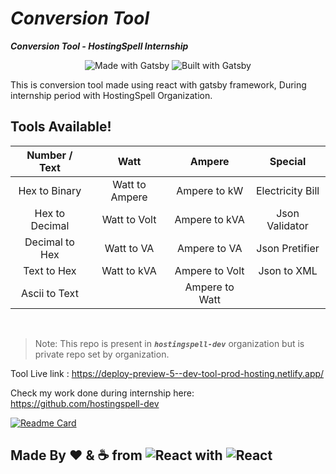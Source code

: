 # _Conversion Tool_

**_Conversion Tool - HostingSpell Internship_**

<div align="center">

![Made with Gatsby](https://img.shields.io/badge/-Made_with_Gatsby-663399?style=flat-square&logo=gatsby&logoColor=white)
![Built with Gatsby](https://img.shields.io/badge/-Built_with_Gatsby-663399?style=flat-square&logo=gatsby&logoColor=white)
</div>

This is conversion tool made using react with gatsby framework, During internship period with HostingSpell Organization.

## Tools Available!

| Number / Text  | Watt           | Ampere         | Special          |
| :----:         | :----:         | :----:         |  :----:          |
| Hex to Binary  | Watt to Ampere | Ampere to kW   | Electricity Bill |
| Hex to Decimal | Watt to Volt   | Ampere to kVA  | Json Validator   |
| Decimal to Hex | Watt to VA     | Ampere to VA   | Json Pretifier   |
| Text to Hex    | Watt to kVA    | Ampere to Volt | Json to XML      |
| Ascii to Text  |                | Ampere to Watt |                  |

<br>

> Note: This repo is present in _**`hostingspell-dev`**_ organization but is private repo set by organization.

Tool Live link : https://deploy-preview-5--dev-tool-prod-hosting.netlify.app/

Check my work done during internship here:
https://github.com/hostingspell-dev

[![Readme Card](https://github-readme-stats.vercel.app/api/pin/?username=hostingspell-dev&repo=remove-everything-in-r)](https://github.com/hostingspell-dev/remove-everything-in-r)


## Made By ❤ & ☕ from ![React](https://img.shields.io/badge/-React-000?logo=react&logoColor=cyan&style=flat) with ![React](https://img.shields.io/badge/-Gatsby-000?logo=gatsby&logoColor=rebeccapurple&style=flat)
